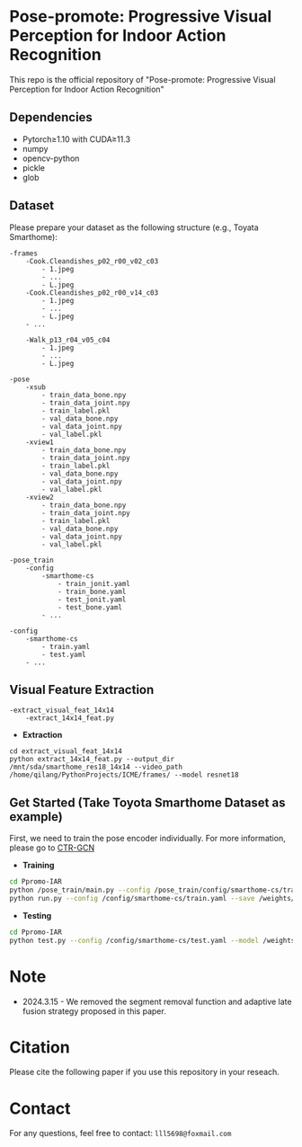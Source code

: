 # Pose-promote: Progressive Visual Perception for Indoor Action Recognition

This repo is the official repository of "Pose-promote: Progressive Visual Perception for Indoor Action Recognition"

## Dependencies
* Pytorch≥1.10 with CUDA≥11.3
* numpy
* opencv-python
* pickle
* glob

## Dataset
Please prepare your dataset as the following structure (e.g., Toyata Smarthome):
```
-frames
    -Cook.Cleandishes_p02_r00_v02_c03
        - 1.jpeg
        - ...
        - L.jpeg
    -Cook.Cleandishes_p02_r00_v14_c03
        - 1.jpeg
        - ...
        - L.jpeg
    - ...

    -Walk_p13_r04_v05_c04
        - 1.jpeg
        - ...
        - L.jpeg

-pose
    -xsub
        - train_data_bone.npy
        - train_data_joint.npy
        - train_label.pkl
        - val_data_bone.npy
        - val_data_joint.npy
        - val_label.pkl
    -xview1
        - train_data_bone.npy
        - train_data_joint.npy
        - train_label.pkl
        - val_data_bone.npy
        - val_data_joint.npy
        - val_label.pkl
    -xview2
        - train_data_bone.npy
        - train_data_joint.npy
        - train_label.pkl
        - val_data_bone.npy
        - val_data_joint.npy
        - val_label.pkl

-pose_train
    -config
        -smarthome-cs
            - train_jonit.yaml
            - train_bone.yaml
            - test_jonit.yaml
            - test_bone.yaml
        - ...

-config
    -smarthome-cs
        - train.yaml
        - test.yaml
    - ...
```

## Visual Feature Extraction
```
-extract_visual_feat_14x14
    -extract_14x14_feat.py
```
* **Extraction**
```
cd extract_visual_feat_14x14
python extract_14x14_feat.py --output_dir /mnt/sda/smarthome_res18_14x14 --video_path /home/qilang/PythonProjects/ICME/frames/ --model resnet18
```
## Get Started (Take Toyota Smarthome Dataset as example)
First, we need to train the pose encoder individually. For more information, please go to [CTR-GCN](https://github.com/Uason-Chen/CTR-GCN)
* **Training**
```bash
cd Ppromo-IAR
python /pose_train/main.py --config /pose_train/config/smarthome-cs/train_jonit.yaml
python run.py --config /config/smarthome-cs/train.yaml --save /weights/
```
* **Testing**
```bash
cd Ppromo-IAR
python test.py --config /config/smarthome-cs/test.yaml --model /weights/xxx.pt
```

# Note

* 2024.3.15 - We removed the segment removal function and adaptive late fusion strategy proposed in this paper.


     
# Citation
Please cite the following paper if you use this repository in your reseach.

    
# Contact
For any questions, feel free to contact: `lll5698@foxmail.com`
